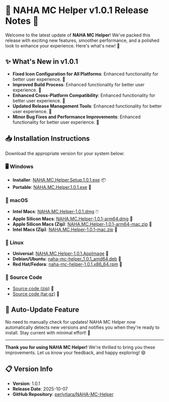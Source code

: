 # 🎉 NAHA MC Helper v1.0.1 Release Notes 🚀

Welcome to the latest update of **NAHA MC Helper**! We've packed this release with exciting new features, smoother performance, and a polished look to enhance your experience. Here's what's new! 🌟

## ✨ What's New in v1.0.1

- **Fixed Icon Configuration for All Platforms**: Enhanced functionality for better user experience. 💎
- **Improved Build Process**: Enhanced functionality for better user experience. 💎
- **Enhanced Cross-Platform Compatibility**: Enhanced functionality for better user experience. 💎
- **Updated Release Management Tools**: Enhanced functionality for better user experience. 💎
- **Minor Bug Fixes and Performance Improvements**: Enhanced functionality for better user experience. 💎

## 📥 Installation Instructions

Download the appropriate version for your system below:

### 🖥️ Windows
- **Installer**: [NAHA.MC.Helper.Setup.1.0.1.exe](https://github.com/perlytiara/NAHA-MC-Helper/releases/download/v1.0.1/NAHA.MC.Helper.Setup.1.0.1.exe) 📦
- **Portable**: [NAHA.MC.Helper.1.0.1.exe](https://github.com/perlytiara/NAHA-MC-Helper/releases/download/v1.0.1/NAHA.MC.Helper.1.0.1.exe) 💼

### 🍎 macOS
- **Intel Macs**: [NAHA.MC.Helper-1.0.1.dmg](https://github.com/perlytiara/NAHA-MC-Helper/releases/download/v1.0.1/NAHA.MC.Helper-1.0.1.dmg) 🖱️
- **Apple Silicon Macs**: [NAHA.MC.Helper-1.0.1-arm64.dmg](https://github.com/perlytiara/NAHA-MC-Helper/releases/download/v1.0.1/NAHA.MC.Helper-1.0.1-arm64.dmg) 🍏
- **Apple Silicon Macs (Zip)**: [NAHA.MC.Helper-1.0.1-arm64-mac.zip](https://github.com/perlytiara/NAHA-MC-Helper/releases/download/v1.0.1/NAHA.MC.Helper-1.0.1-arm64-mac.zip) 📎
- **Intel Macs (Zip)**: [NAHA.MC.Helper-1.0.1-mac.zip](https://github.com/perlytiara/NAHA-MC-Helper/releases/download/v1.0.1/NAHA.MC.Helper-1.0.1-mac.zip) 📎

### 🐧 Linux
- **Universal**: [NAHA.MC.Helper-1.0.1.AppImage](https://github.com/perlytiara/NAHA-MC-Helper/releases/download/v1.0.1/NAHA.MC.Helper-1.0.1.AppImage) 🐧
- **Debian/Ubuntu**: [naha-mc-helper_1.0.1_amd64.deb](https://github.com/perlytiara/NAHA-MC-Helper/releases/download/v1.0.1/naha-mc-helper_1.0.1_amd64.deb) 📀
- **Red Hat/Fedora**: [naha-mc-helper-1.0.1.x86_64.rpm](https://github.com/perlytiara/NAHA-MC-Helper/releases/download/v1.0.1/naha-mc-helper-1.0.1.x86_64.rpm) 🔧

### 📂 Source Code
- [Source code (zip)](https://github.com/perlytiara/NAHA-MC-Helper/archive/refs/tags/v1.0.1.zip) 📜
- [Source code (tar.gz)](https://github.com/perlytiara/NAHA-MC-Helper/archive/refs/tags/v1.0.1.tar.gz) 📜

## 🔄 Auto-Update Feature
No need to manually check for updates! NAHA MC Helper now automatically detects new versions and notifies you when they're ready to install. Stay current with minimal effort! 🔔

---

**Thank you for using NAHA MC Helper!** We're thrilled to bring you these improvements. Let us know your feedback, and happy exploring! 😄

## 📋 Version Info
- **Version**: 1.0.1
- **Release Date**: 2025-10-07
- **GitHub Repository**: [perlytiara/NAHA-MC-Helper](https://github.com/perlytiara/NAHA-MC-Helper)
